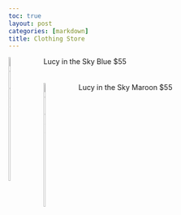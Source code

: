 ```yaml
---
toc: true
layout: post
categories: [markdown]
title: Clothing Store
---
```


<div>
<div style="float: left">
<img src="https://media.lucyinthesky.com/data/Dec20_1/800xAUTO/1V9A0954.JPG" alt="dress 2" style="width:25%">
</div>
<div>
Lucy in the Sky Blue $55
</div>
</div>

<br>

<br>
<div>
<div style="float: left">
<img src="https://media.lucyinthesky.com/data/Nov21_2/800xAUTO/1V9A2008.JPG" alt="dress 2" style="width:25%">
</div>
<div>
Lucy in the Sky Maroon $55
</div>
</div>



<script>
// define a function to hold data for a dress
function Dress(brand, color, price) {
    this.brand = brand;
    this.color = color;
    this.price = price;

}



// define a JSON conversion "method" associated with Person
Person.prototype.toJSON = function() {
    const obj = {brand: this.brand, color: this.color, price: this.price};
    const json = JSON.stringify(obj);  // json/string is useful when passing data on internet
    return json;
}

// make a new Person and assign to variable teacher
var dress1 = new Dress("Lucy In the Sky", "navy blue", 55);  // object type is easy to work with in JavaScript
logItType(dress1);  // before role
logItType(dress1.toJSON());  // ok to do this even though role is not yet defined

// output of Object and JSON/string associated with Teacher






// define an HTML conversion "method" associated with Classroom
Dress.prototype._toHtml = function() {
  // HTML Style is build using inline structure
  var style = (
    "display:inline-block;" +
    "border: 2px solid grey;" +
    "box-shadow: 0.8em 0.4em 0.4em grey;"
  );

  // HTML Body of Table is build as a series of concatenations (+=)
  var body = "";
  // Heading for Array Columns
  body += "<tr>";
  body += "<th><mark>" + "Brand" + "</mark></th>";
  body += "<th><mark>" + "Color" + "</mark></th>";
  body += "<th><mark>" + "Price" + "</mark></th>";
  body += "</tr>";
  // Data of Array, iterate through each row of compsci.classroom 
  for (var row in dress1.dress) {
    // tr for each row, a new line
    body += "<tr>";
    // td for each column of data
    body += "<td>" + dress1.dress[row].brand + "</td>";
    body += "<td>" + dress1.dress[row].color + "</td>";
    body += "<td>" + dress1.dress[row].price + "</td>";
    // tr to end line
    body += "<tr>";
  }

   // Build and HTML fragment of div, table, table body
  return (
    "<div style='" + style + "'>" +
      "<table>" +
        body +
      "</table>" +
    "</div>"
  );

};


// IJavaScript HTML processor receive parameter of defined HTML fragment




<script>
